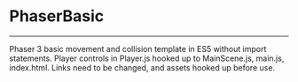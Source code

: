 # PhaserBasic
----------------------------------------------------------
Phaser 3 basic movement and collision template in ES5 without import statements. 
Player controls in Player.js hooked up to MainScene.js, main.js, index.html. 
Links need to be changed, and assets hooked up before use.
